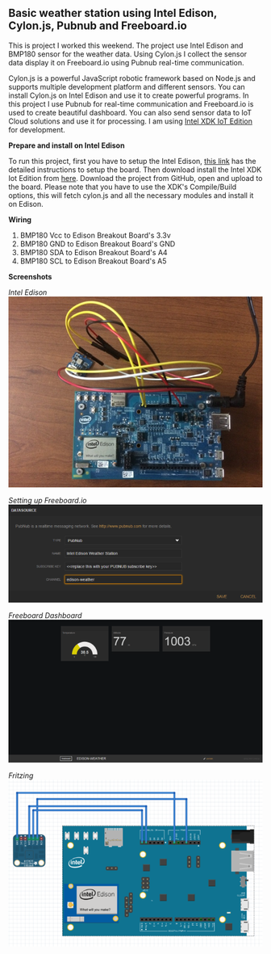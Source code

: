 Basic weather station using Intel Edison, Cylon.js, Pubnub and Freeboard.io
-------------------------------------

This is project I worked this weekend. The project use Intel Edison and BMP180 sensor for the weather data. Using Cylon.js I collect the sensor data display it on Freeboard.io using Pubnub real-time communication. 

Cylon.js is a powerful JavaScript robotic framework based on Node.js and supports multiple development platform and different sensors. You can install Cylon.js on Intel Edison and use it to create powerful programs. In this project I use Pubnub for real-time communication and Freeboard.io is used to create beautiful dashboard. You can also send sensor data to IoT Cloud solutions and use it for processing. I am using [Intel XDK IoT Edition](https://software.intel.com/en-us/html5/xdk-iot) for development.

**Prepare and install on Intel Edison**

To run this project, first you have to setup the Intel Edison, [this link](https://software.intel.com/en-us/iot/getting-started) has the detailed instructions to setup the board. Then download install the Intel XDK Iot Edition from [here](https://software.intel.com/en-us/html5/xdk-iot). Download the project from GitHub, open and upload to the board. Please note that you have to use the XDK's Compile/Build options, this will fetch cylon.js and all the necessary modules and install it on Edison.

**Wiring**

 1. BMP180 Vcc to Edison Breakout Board's 3.3v 
 2. BMP180 GND to Edison Breakout Board's GND 
 3. BMP180 SDA to Edison Breakout Board's A4 
 4. BMP180 SCL to Edison Breakout Board's A5

**Screenshots**

*Intel Edison*
![Intel Edison](https://raw.githubusercontent.com/krvarma/edison-weather-station/master/images/IMG_0009.JPG)

*Setting up Freeboard.io*
![Setting up Freeboard.io](https://raw.githubusercontent.com/krvarma/edison-weather-station/master/images/datasource.png)

*Freeboard Dashboard*
![Freeboard Dashboard](https://raw.githubusercontent.com/krvarma/edison-weather-station/master/images/dashboard.png)

*Fritzing*
![Fritzing Diagram](https://raw.githubusercontent.com/krvarma/edison-weather-station/master/images/circuit.png)

